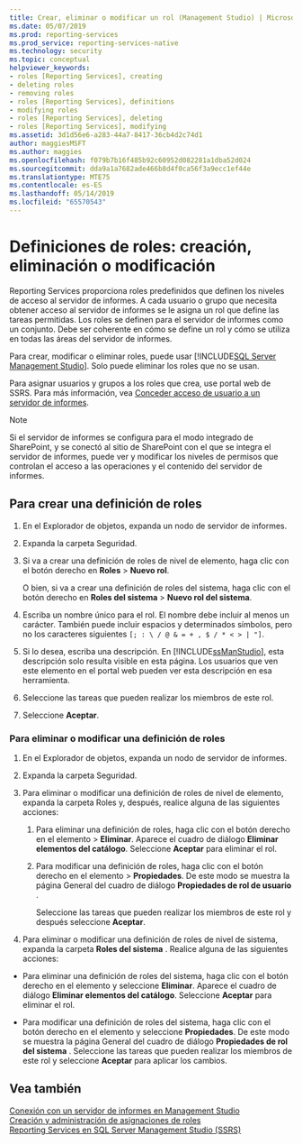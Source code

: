 ```yaml
---
title: Crear, eliminar o modificar un rol (Management Studio) | Microsoft Docs
ms.date: 05/07/2019
ms.prod: reporting-services
ms.prod_service: reporting-services-native
ms.technology: security
ms.topic: conceptual
helpviewer_keywords:
- roles [Reporting Services], creating
- deleting roles
- removing roles
- roles [Reporting Services], definitions
- modifying roles
- roles [Reporting Services], deleting
- roles [Reporting Services], modifying
ms.assetid: 3d1d56e6-a283-44a7-8417-36cb4d2c74d1
author: maggiesMSFT
ms.author: maggies
ms.openlocfilehash: f079b7b16f485b92c60952d082281a1dba52d024
ms.sourcegitcommit: dda9a1a7682ade466b8d4f0ca56f3a9ecc1ef44e
ms.translationtype: MTE75
ms.contentlocale: es-ES
ms.lasthandoff: 05/14/2019
ms.locfileid: "65570543"
---
```

# <a name="role-definitions---create-delete-or-modify"></a>Definiciones de roles: creación, eliminación o modificación

Reporting Services proporciona roles predefinidos que definen los niveles de acceso al servidor de informes. A cada usuario o grupo que necesita obtener acceso al servidor de informes se le asigna un rol que define las tareas permitidas. Los roles se definen para el servidor de informes como un conjunto. Debe ser coherente en cómo se define un rol y cómo se utiliza en todas las áreas del servidor de informes.

Para crear, modificar o eliminar roles, puede usar [!INCLUDE[SQL Server Management Studio](../../includes/ssmanstudiofull-md.md)]. Solo puede eliminar los roles que no se usan.

 Para asignar usuarios y grupos a los roles que crea, use portal web de SSRS. Para más información, vea [Conceder acceso de usuario a un servidor de informes](../../reporting-services/security/grant-user-access-to-a-report-server.md).

> [!NOTE]  
>Si el servidor de informes se configura para el modo integrado de SharePoint, y se conectó al sitio de SharePoint con el que se integra el servidor de informes, puede ver y modificar los niveles de permisos que controlan el acceso a las operaciones y el contenido del servidor de informes.

## <a name="to-create-a-role-definition"></a>Para crear una definición de roles

1. En el Explorador de objetos, expanda un nodo de servidor de informes.

2. Expanda la carpeta Seguridad.

3. Si va a crear una definición de roles de nivel de elemento, haga clic con el botón derecho en **Roles** > **Nuevo rol**.

    O bien, si va a crear una definición de roles del sistema, haga clic con el botón derecho en **Roles del sistema** > **Nuevo rol del sistema**.

4. Escriba un nombre único para el rol. El nombre debe incluir al menos un carácter. También puede incluir espacios y determinados símbolos, pero no los caracteres siguientes `[; : \ / @ & = + , $ / * < > | "]`.

5. Si lo desea, escriba una descripción. En [!INCLUDE[ssManStudio](../../includes/ssmanstudio-md.md)], esta descripción solo resulta visible en esta página. Los usuarios que ven este elemento en el portal web pueden ver esta descripción en esa herramienta.

6. Seleccione las tareas que pueden realizar los miembros de este rol.

7. Seleccione **Aceptar**.

### <a name="to-delete-or-modify-a-role-definition"></a>Para eliminar o modificar una definición de roles  

1. En el Explorador de objetos, expanda un nodo de servidor de informes.

2. Expanda la carpeta Seguridad.

3. Para eliminar o modificar una definición de roles de nivel de elemento, expanda la carpeta Roles y, después, realice alguna de las siguientes acciones:

    1. Para eliminar una definición de roles, haga clic con el botón derecho en el elemento > **Eliminar**. Aparece el cuadro de diálogo **Eliminar elementos del catálogo**. Seleccione **Aceptar** para eliminar el rol.
  
    2. Para modificar una definición de roles, haga clic con el botón derecho en el elemento > **Propiedades**. De este modo se muestra la página General del cuadro de diálogo **Propiedades de rol de usuario** .

         Seleccione las tareas que pueden realizar los miembros de este rol y después seleccione **Aceptar**.
  
4. Para eliminar o modificar una definición de roles de nivel de sistema, expanda la carpeta **Roles del sistema** . Realice alguna de las siguientes acciones:

- Para eliminar una definición de roles del sistema, haga clic con el botón derecho en el elemento y seleccione **Eliminar**. Aparece el cuadro de diálogo **Eliminar elementos del catálogo**. Seleccione **Aceptar** para eliminar el rol.

- Para modificar una definición de roles del sistema, haga clic con el botón derecho en el elemento y seleccione **Propiedades**. De este modo se muestra la página General del cuadro de diálogo **Propiedades de rol del sistema** . Seleccione las tareas que pueden realizar los miembros de este rol y seleccione **Aceptar** para aplicar los cambios.

## <a name="see-also"></a>Vea también

 [Conexión con un servidor de informes en Management Studio](../../reporting-services/tools/connect-to-a-report-server-in-management-studio.md)  
 [Creación y administración de asignaciones de roles](../../reporting-services/security/create-and-manage-role-assignments.md)  
 [Reporting Services en SQL Server Management Studio &#40;SSRS&#41;](../../reporting-services/tools/reporting-services-in-sql-server-management-studio-ssrs.md)
